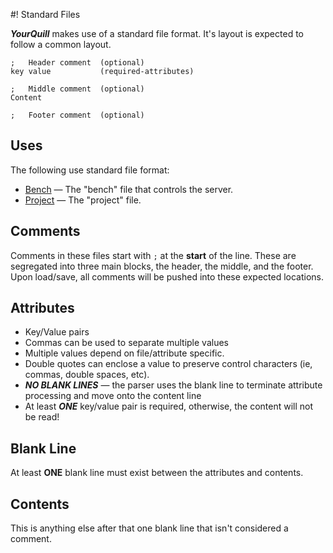 #! Standard Files

***YourQuill*** makes use of a standard file format.  It's layout is expected to follow a common layout.

	; 	Header comment  (optional)
	key value 			(required-attributes) 

	;	Middle comment  (optional)
	Content

	;	Footer comment  (optional)

## Uses

The following use standard file format:

+	[Bench](bench.md) &mdash; The "bench" file that controls the server.
+	[Project](project.md) &mdash; The "project" file.

## Comments

Comments in these files start with ````;```` at the **start** of the line.  These are segregated into three main blocks, the header, the middle, and the footer.  Upon load/save, all comments will be pushed into these expected locations.


## Attributes

+	Key/Value pairs
+	Commas can be used to separate multiple values
+	Multiple values depend on file/attribute specific.
+	Double quotes can enclose a value to preserve control characters (ie, commas, double spaces, etc).
+   ***NO BLANK LINES*** &mdash; the parser uses the blank line to terminate attribute processing and move onto the content line
+	At least ***ONE*** key/value pair is required, otherwise, the content will not be read!

## Blank Line

At least **ONE** blank line must exist between the attributes and contents.

## Contents

This is anything else after that one blank line that isn't considered a comment.

